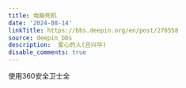 ```yaml
---
title: 电脑死机
date: '2024-08-14'
linkTitle: https://bbs.deepin.org/en/post/276558
source: deepin_bbs
description:  爱心的人(吕兴华) 
disable_comments: true
---
```

使用360安全卫士全

